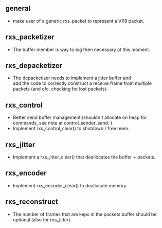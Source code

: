 
        
 general
 -------
 - make user of a generic rxs_packet to represent a VP8 packet. 


 rxs_packetizer
 --------------
 - The buffer member is way to big then necessary at this moment. 


 rxs_depacketizer
 ----------------
 - The depacketizer needs to implement a jitter buffer and      
   add the code to correctly construct a receive frame from 
   multiple packets (and ofc. checking for lost packets).


 rxs_control
 -----------
 - Better send buffer management (shouldn't allocate on heap
   for commands, see note at control_sender_send. )
 - Implement rxs_control_clear() to shutdown / free mem.


 rxs_jitter
 ----------
 - Implement a rxs_jitter_clear() that deallocates the buffer + packets.


 rxs_encoder
 -----------
 - Implement rxs_encoder_clear() to deallocate memory.


 rxs_reconstruct
 ----------------
 - The number of frames that are keps in the packets buffer should
   be optional (also for rxs_jitter).